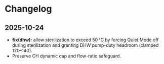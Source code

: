 # Changelog

## 2025-10-24
- **fix(dhw):** allow sterilization to exceed 50 °C by forcing Quiet Mode off during sterilization and granting DHW pump-duty headroom (clamped 120–140).
- Preserve CH dynamic cap and flow-ratio safeguard.
